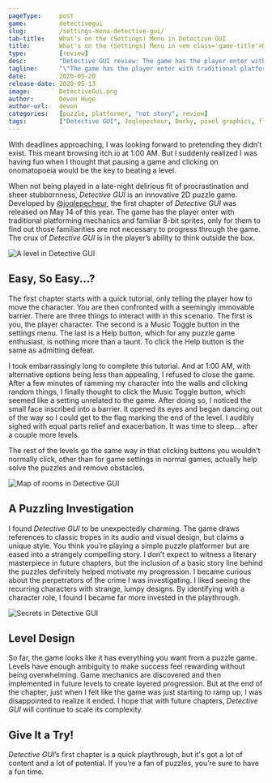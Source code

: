 ```yaml
---
pageType:     post
game:         detectivegui
slug:         /settings-menu-detective-gui/
tab-title:    What's on the (Settings) Menu in Detective GUI
title:        What's on the (Settings) Menu in <em class='game-title'>Detective GUI</em>
type:         [review]
desc:         "Detective GUI review: The game has the player enter with traditional platforming mechanics and familiar 8-bit sprites, only for them to find out those familiarities are not necessary to progress through the game. The crux of Detective GUI is in the player’s ability to think outside the box."
tagline:      "\"The game has the player enter with traditional platforming mechanics and familiar 8-bit sprites, only for them to find out those familiarities are not necessary to progress through the game. The crux of Detective GUI is in the player’s ability to think outside the box.\""
date:         2020-05-20
release-date: 2020-05-13
image:        DetectiveGui.png
author:       Devon Huge
author-url:   devon
categories:   [puzzle, platformer, "not story", review]
tags:         ["Detective GUI", Joqlepecheur, Barky, pixel graphics, flash game, browser]
---
```

With deadlines approaching, I was looking forward to pretending they didn’t exist. This meant browsing itch.io at 1:00 AM. But I suddenly realized I was having fun when I thought that pausing a game and clicking on onomatopoeia would be the key to beating a level.

When not being played in a late-night delirious fit of procrastination and sheer stubbornness, *Detective GUI* is an innovative 2D puzzle game. Developed by [@joqlepecheur](https://twitter.com/joqlepecheur), the first chapter of *Detective GUI* was released on May 14 of this year. The game has the player enter with traditional platforming mechanics and familiar 8-bit sprites, only for them to find out those familiarities are not necessary to progress through the game. The crux of *Detective GUI* is in the player’s ability to think outside the box.

![A level in Detective GUI][image0]

## Easy, So Easy...?

The first chapter starts with a quick tutorial, only telling the player how to move the character. You are then confronted with a seemingly immovable barrier. There are three things to interact with in this scenario. The first is you, the player character. The second is a Music Toggle button in the settings menu. The last is a Help button, which for any puzzle game enthusiast, is nothing more than a taunt. To click the Help button is the same as admitting defeat.

I took embarrassingly long to complete this tutorial. And at 1:00 AM, with alternative options being less than appealing, I refused to close the game. After a few minutes of ramming my character into the walls and clicking random things, I finally thought to click the Music Toggle button, which seemed like a setting unrelated to the game. After doing so, I noticed the small face inscribed into a barrier. It opened its eyes and began dancing out of the way so I could get to the flag marking the end of the level. I audibly sighed with equal parts relief and exacerbation. It was time to sleep... after a couple more levels.

The rest of the levels go the same way in that clicking buttons you wouldn't normally click, other than for game settings in normal games, actually help solve the puzzles and remove obstacles.

![Map of rooms in Detective GUI][image1]

## A Puzzling Investigation

I found *Detective GUI* to be unexpectedly charming. The game draws references to classic tropes in its audio and visual design, but claims a unique style. You think you’re playing a simple puzzle platformer but are eased into a strangely compelling story. I don’t expect to witness a literary masterpiece in future chapters, but the inclusion of a basic story line behind the puzzles definitely helped motivate my progression. I became curious about the perpetrators of the crime I was investigating. I liked seeing the recurring characters with strange, lumpy designs. By identifying with a character role, I found I became far more invested in the playthrough.

![Secrets in Detective GUI][image2]

## Level Design

So far, the game looks like it has everything you want from a puzzle game. Levels have enough ambiguity to make success feel rewarding without being overwhelming. Game mechanics are discovered and then implemented in future levels to create layered progression. But at the end of the chapter, just when I felt like the game was just starting to ramp up, I was disappointed to realize it ended. I hope that with future chapters, *Detective GUI* will continue to scale its complexity.

## Give It a Try!

*Detective GUI*’s first chapter is a quick playthrough, but it's got a lot of content and a lot of potential. If you’re a fan of puzzles, you’re sure to have a fun time.

[image0]: /images/post/detectivegui/DetectiveGui0.png
[image1]: /images/post/detectivegui/DetectiveGui1.png
[image2]: /images/post/detectivegui/DetectiveGui2.png
